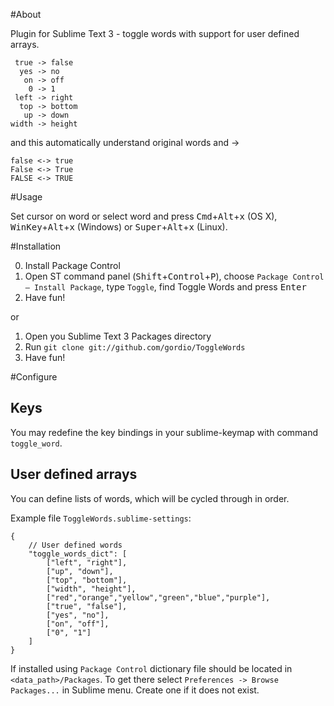 #About

Plugin for Sublime Text 3 - toggle words with support for user defined arrays.

```
 true -> false
  yes -> no
   on -> off
    0 -> 1
 left -> right
  top -> bottom
   up -> down
width -> height
```

and this automatically understand original words and ->

```
false <-> true
False <-> True
FALSE <-> TRUE
```

#Usage

Set cursor on word or select word and press <kbd>Cmd</kbd>+<kbd>Alt</kbd>+<kbd>x</kbd> (OS X), <kbd>WinKey</kbd>+<kbd>Alt</kbd>+<kbd>x</kbd> (Windows) or <kbd>Super</kbd>+<kbd>Alt</kbd>+<kbd>x</kbd> (Linux).


#Installation

0. Install Package Control
1. Open ST command panel (<kbd>Shift</kbd>+<kbd>Control</kbd>+<kbd>P</kbd>), choose `Package Control — Install Package`, type `Toggle`, find Toggle Words and press <kbd>Enter</kbd>
2. Have fun!

or

1. Open you Sublime Text 3 Packages directory
2. Run `git clone git://github.com/gordio/ToggleWords`
3. Have fun!


#Configure

## Keys

You may redefine the key bindings in your sublime-keymap with command `toggle_word`.


## User defined arrays

You can define lists of words, which will be cycled through in order.

Example file `ToggleWords.sublime-settings`:

```
{
    // User defined words
    "toggle_words_dict": [
        ["left", "right"],
        ["up", "down"],
        ["top", "bottom"],
        ["width", "height"],
        ["red","orange","yellow","green","blue","purple"],
        ["true", "false"],
        ["yes", "no"],
        ["on", "off"],
        ["0", "1"]
    ]
}
```

If installed using `Package Control` dictionary file should be located in `<data_path>/Packages`. To get there select `Preferences -> Browse Packages...` in Sublime menu. Create one if it does not exist.
